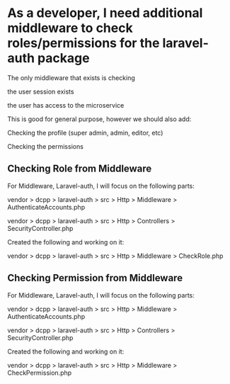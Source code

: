 # As a developer, I need additional middleware to check roles/permissions for the laravel-auth package

The only middleware that exists is checking

the user session exists

the user has access to the microservice

This is good for general purpose, however we should also add:

Checking the profile (super admin, admin, editor, etc)

Checking the permissions

## Checking Role from Middleware

For Middleware, Laravel-auth, I will focus on the following parts:

vendor > dcpp > laravel-auth > src > Http > Middleware > AuthenticateAccounts.php

vendor > dcpp > laravel-auth > src > Http > Controllers > SecurityController.php

Created the following and working on it:

vendor > dcpp > laravel-auth > src > Http > Middleware > CheckRole.php


## Checking Permission from Middleware

For Middleware, Laravel-auth, I will focus on the following parts:

vendor > dcpp > laravel-auth > src > Http > Middleware > AuthenticateAccounts.php

vendor > dcpp > laravel-auth > src > Http > Controllers > SecurityController.php

Created the following and working on it:

vendor > dcpp > laravel-auth > src > Http > Middleware > CheckPermission.php
